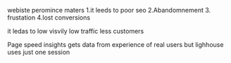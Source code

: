 webiste peromince maters
1.it leeds to poor seo
2.Abandomnement
3. frustation
4.lost conversions


it ledas to low visvily low traffic less customers

Page speed insights gets data from experience of real users but lighhouse uses just one session